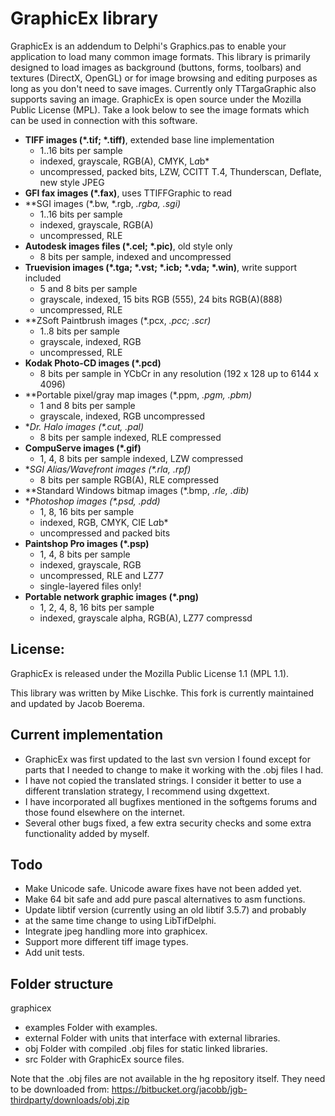 GraphicEx library
=================

GraphicEx is an addendum to Delphi's Graphics.pas to enable your
application to load many common image formats. This library is
primarily designed to load images as background (buttons, forms,
toolbars) and textures (DirectX, OpenGL) or for image browsing
and editing purposes as long as you don't need to save images.
Currently only TTargaGraphic also supports saving an image.
GraphicEx is open source under the Mozilla Public License (MPL).
Take a look below to see the image formats which can be used in
connection with this software.
 

* **TIFF images (*.tif; *.tiff)**, extended base line implementation
    + 1..16 bits per sample
    + indexed, grayscale, RGB(A), CMYK, L*a*b*
    + uncompressed, packed bits, LZW, CCITT T.4, Thunderscan, Deflate, new style JPEG
* **GFI fax images (*.fax)**, uses TTIFFGraphic to read
* **SGI images (*.bw, *.rgb, *.rgba, *.sgi)**
    + 1..16 bits per sample
    + indexed, grayscale, RGB(A)
    + uncompressed, RLE
* **Autodesk images files (*.cel; *.pic)**, old style only
    + 8 bits per sample, indexed and uncompressed
* **Truevision images (*.tga; *.vst; *.icb; *.vda; *.win)**, write support included
    + 5 and 8 bits per sample
    + grayscale, indexed, 15 bits RGB (555), 24 bits RGB(A)(888)
    + uncompressed, RLE
* **ZSoft Paintbrush images (*.pcx, *.pcc; *.scr)**
    + 1..8 bits per sample
    + grayscale, indexed, RGB
    + uncompressed, RLE
* **Kodak Photo-CD images (*.pcd)**
    + 8 bits per sample in YCbCr in any resolution (192 x 128 up to 6144 x 4096)
* **Portable pixel/gray map images (*.ppm, *.pgm, *.pbm)**
    + 1 and 8 bits per sample
    + grayscale, indexed, RGB uncompressed
* **Dr. Halo images (*.cut, *.pal)**
    + 8 bits per sample indexed, RLE compressed
* **CompuServe images (*.gif)**
    + 1, 4, 8 bits per sample indexed, LZW compressed
* **SGI Alias/Wavefront images (*.rla, *.rpf)**
    + 8 bits per sample RGB(A), RLE compressed
* **Standard Windows bitmap images (*.bmp, *.rle, *.dib)**
* **Photoshop images (*.psd, *.pdd)**
    + 1, 8, 16 bits per sample
    + indexed, RGB, CMYK, CIE L*a*b*
    + uncompressed and packed bits
* **Paintshop Pro images (*.psp)**
    + 1, 4, 8 bits per sample
    + indexed, grayscale, RGB
    + uncompressed, RLE and LZ77
    + single-layered files only!
* **Portable network graphic images (*.png)**
    + 1, 2, 4, 8, 16 bits per sample
    + indexed, grayscale alpha, RGB(A), LZ77 compressd

License:
--------
GraphicEx is released under the Mozilla Public License 1.1 (MPL 1.1).

This library was written by Mike Lischke.
This fork is currently maintained and updated by Jacob Boerema.

Current implementation
----------------------
* GraphicEx was first updated to the last svn version I found except for parts
that I needed to change to make it working with the .obj files I had.
* I have not copied the translated strings. I consider it better to use a
different translation strategy, I recommend using dxgettext.
* I have incorporated all bugfixes mentioned in the softgems forums and those
found elsewhere on the internet.
* Several other bugs fixed, a few extra security checks and some extra 
functionality added by myself.

Todo
----
* Make Unicode safe. Unicode aware fixes have not been added yet.
* Make 64 bit safe and add pure pascal alternatives to asm functions.
* Update libtif version (currently using an old libtif 3.5.7) and probably
* at the same time change to using LibTifDelphi.
* Integrate jpeg handling more into graphicex.
* Support more different tiff image types.
* Add unit tests.

Folder structure
----------------
graphicex
- examples  Folder with examples.
- external  Folder with units that interface with external libraries.
- obj       Folder with compiled .obj files for static linked libraries.
- src       Folder with GraphicEx source files.

Note that the .obj files are not available in the hg repository itself.
They need to be downloaded from:
https://bitbucket.org/jacobb/jgb-thirdparty/downloads/obj.zip
